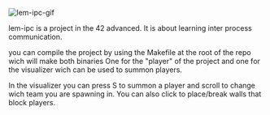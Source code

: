 ![lem-ipc-gif](https://github.com/user-attachments/assets/8d36d9ae-9f29-4633-b5d3-c7cf39ec9a49)

lem-ipc is a project in the 42 advanced. It is about learning inter process communication.

you can compile the project by using the Makefile at the root of the repo wich will make both binaries
One for the "player" of the project and one for the visualizer wich can be used to summon players.

In the visualizer you can press S to summon a player and scroll to change wich team you are spawning in.
You can also click to place/break walls that block players.
